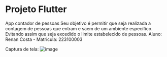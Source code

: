 # Projeto Flutter
App contador de pessoas
  Seu objetivo é permitir que seja realizada a contagem de pessoas que entram e saem de um ambiente específico.
  Evitando assim que seja excedido o limite estabelecido de pessoas.
Aluno: Renan Costa - Matricula: 223100003

Captura de tela:
![image](https://github.com/RenanCostaa/projetoFlutter/assets/69555008/b1e39a2e-fc17-4a50-a9eb-406ff72eafb7)
